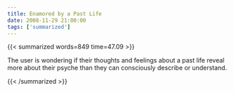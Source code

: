 ```yaml
---
title: Enamored by a Past Life
date: 2008-11-29 21:00:00
tags: ['summarized']
---
```


{{< summarized words=849 time=47.09 >}}

The user is wondering if their thoughts and feelings about a past life reveal more about their psyche than they can consciously describe or understand.

{{< /summarized >}}